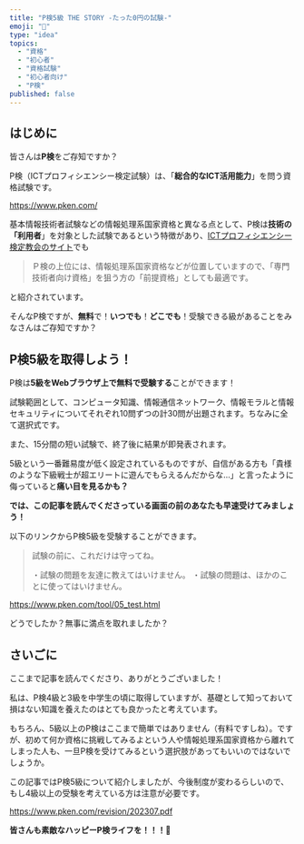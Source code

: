 ```yaml
---
title: "P検5級 THE STORY -たった0円の試験-"
emoji: "💸"
type: "idea"
topics:
  - "資格"
  - "初心者"
  - "資格試験"
  - "初心者向け"
  - "P検"
published: false
---
```


## はじめに

皆さんは**P検**をご存知ですか？

P検（ICTプロフィシエンシー検定試験）は、「**総合的なICT活用能力**」を問う資格試験です。

https://www.pken.com/

基本情報技術者試験などの情報処理系国家資格と異なる点として、P検は**技術の「利用者**」を対象とした試験であるという特徴があり、[ICTプロフィシエンシー検定教会のサイト](https://www.pken.com/merit/justice.html)でも
> Ｐ検の上位には、情報処理系国家資格などが位置していますので、「専門技術者向け資格」を狙う方の「前提資格」としても最適です。

と紹介されています。

そんなP検ですが、**無料**で！**いつでも**！**どこでも**！受験できる級があることをみなさんはご存知ですか？

## P検5級を取得しよう！

P検は**5級をWebブラウザ上で無料で受験する**ことができます！

試験範囲として、コンピュータ知識、情報通信ネットワーク、情報モラルと情報セキュリティについてそれぞれ10問ずつの計30問が出題されます。ちなみに全て選択式です。

また、15分間の短い試験で、終了後に結果が即発表されます。

5級という一番難易度が低く設定されているものですが、自信がある方も「貴様のような下級戦士が超エリートに遊んでもらえるんだからな…」と言ったように侮っていると**痛い目を見るかも？**

**では、この記事を読んでくださっている画面の前のあなたも早速受けてみましょう！**

以下のリンクからP検5級を受験することができます。

> 試験の前に、これだけは守ってね。
> 
> ・試験の問題を友達に教えてはいけません。
> ・試験の問題は、ほかのことに使ってはいけません。

https://www.pken.com/tool/05_test.html

どうでしたか？無事に満点を取れましたか？

## さいごに
ここまで記事を読んでくださり、ありがとうございました！

私は、P検4級と3級を中学生の頃に取得していますが、基礎として知っておいて損はない知識を養えたのはとても良かったと考えています。

もちろん、5級以上のP検はここまで簡単ではありません（有料ですしね）。ですが、初めて何か資格に挑戦してみるよという人や情報処理系国家資格から離れてしまった人も、一旦P検を受けてみるという選択肢があってもいいのではないでしょうか。

この記事ではP検5級について紹介しましたが、今後制度が変わるらしいので、もし4級以上の受験を考えている方は注意が必要です。

https://www.pken.com/revision/202307.pdf

**皆さんも素敵なハッピーP検ライフを！！！🌸**
